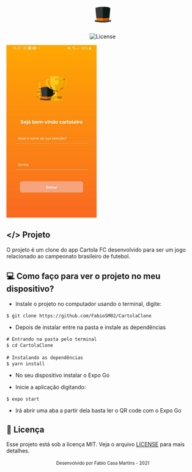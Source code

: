 <h1 align="center">
    <img src=".github/logo.png" alt="icon" height="45" title="Cartola" />
</h1>

<p align="center">
    <img src="https://img.shields.io/static/v1?label=License&message=MIT&color=F5A47D&labelColor=CDCDD1" alt="License" />
</p>

<img src=".github/Screens.jpg?style=flat" alt="screen" style="height: 450px;" />

## </> Projeto

O projeto é um clone do app Cartola FC desenvolvido para ser um jogo relacionado ao campeonato brasileiro de futebol.

## :computer: Como faço para ver o projeto no meu dispositivo?

- Instale o projeto no computador usando o terminal, digite:

```
$ git clone https://github.com/FabioSM02/CartolaClone
```

- Depois de instalar entre na pasta e instale as dependências

```
# Entrando na pasta pelo terminal
$ cd CartolaClone

# Instalando as dependências
$ yarn install
```

- No seu dispositivo instalar o Expo Go

- Inicie a aplicação digitando:

```
$ expo start
```

- Irá abrir uma aba a partir dela basta ler o QR code com o Expo Go

## :page_with_curl: Licença

Esse projeto está sob a licença MIT. Veja o arquivo [LICENSE](LICENSE.md) para mais detalhes.



<div align="center">
    <small>Desenvolvido por Fabio Casa Martins - 2021</small>
</div>
